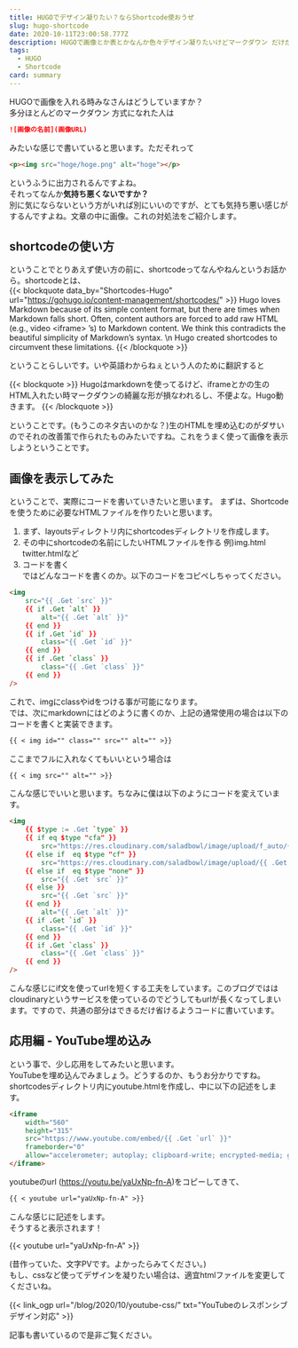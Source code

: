 ```yaml
---
title: HUGOでデザイン凝りたい？ならShortcode使おうぜ
slug: hugo-shortcode
date: 2020-10-11T23:00:58.777Z
description: HUGOで画像とか表とかなんか色々デザイン凝りたいけどマークダウン だけだと満足できない人のためのShortcode入門
tags:
  - HUGO
  - Shortcode
card: summary
---
```

HUGOで画像を入れる時みなさんはどうしていますか？  
多分ほとんどのマークダウン 方式になれた人は
``` markdown
![画像の名前](画像URL)
```  
みたいな感じで書いていると思います。ただそれって  
```html
<p><img src="hoge/hoge.png" alt="hoge"></p>
```  
というふうに出力されるんですよね。  
それってなんか**気持ち悪くないですか？**  
別に気にならないという方がいれば別にいいのですが、とても気持ち悪い感じがするんですよね。文章の中に画像。これの対処法をご紹介します。

## shortcodeの使い方
ということでとりあえず使い方の前に、shortcodeってなんやねんというお話から。shortcodeとは、  
{{< blockquote data_by="Shortcodes-Hugo" url="https://gohugo.io/content-management/shortcodes/" >}}
Hugo loves Markdown because of its simple content format, but there are times when Markdown falls short. Often, content authors are forced to add raw HTML (e.g., video &lt;iframe&gt; ’s) to Markdown content. We think this contradicts the beautiful simplicity of Markdown’s syntax. \n Hugo created shortcodes to circumvent these limitations.
{{< /blockquote >}}  

ということらしいです。いや英語わからねぇという人のために翻訳すると

{{< blockquote >}}
Hugoはmarkdownを使ってるけど、iframeとかの生のHTML入れたい時マークダウンの綺麗な形が損なわれるし、不便よな。Hugo動きます。
{{< /blockquote >}}

ということです。(もうこのネタ古いのかな？)生のHTMLを埋め込むのがダサいのでそれの改善策で作られたものみたいですね。これをうまく使って画像を表示しようということです。

## 画像を表示してみた
ということで、実際にコードを書いていきたいと思います。
まずは、Shortcodeを使うために必要なHTMLファイルを作りたいと思います。  
1. まず、layoutsディレクトリ内にshortcodesディレクトリを作成します。  
2. その中にshortcodeの名前にしたいHTMLファイルを作る 例)img.html twitter.htmlなど  
3. コードを書く  
ではどんなコードを書くのか。以下のコードをコピペしちゃってください。  

```html
<img
    src="{{ .Get `src` }}"
    {{ if .Get `alt` }}
        alt="{{ .Get `alt` }}"
    {{ end }}
    {{ if .Get `id` }}
        class="{{ .Get `id` }}"
    {{ end }}
    {{ if .Get `class` }}
        class="{{ .Get `class` }}"
    {{ end }}
/>
```

これで、imgにclassやidをつける事が可能になります。  
では、次にmarkdownにはどのように書くのか、上記の通常使用の場合は以下のコードを書くと実装できます。

```markdown
{{ < img id="" class="" src="" alt="" >}}
```

ここまでフルに入れなくてもいいという場合は

```markdown
{{ < img src="" alt="" >}}
```

こんな感じでいいと思います。ちなみに僕は以下のようにコードを変えています。

```html
<img
    {{ $type := .Get `type` }}
    {{ if eq $type "cfa" }}
        src="https://res.cloudinary.com/saladbowl/image/upload/f_auto/{{ .Get `src` }}"
    {{ else if  eq $type "cf" }}
        src="https://res.cloudinary.com/saladbowl/image/upload/{{ .Get `src` }}"
    {{ else if  eq $type "none" }}
        src="{{ .Get `src` }}"
    {{ else }}
        src="{{ .Get `src` }}"
    {{ end }}
        alt="{{ .Get `alt` }}"
    {{ if .Get `id` }}
        class="{{ .Get `id` }}"
    {{ end }}
    {{ if .Get `class` }}
        class="{{ .Get `class` }}"
    {{ end }}
/>
```

こんな感じにif文を使ってurlを短くする工夫をしています。このブログでははcloudinaryというサービスを使っているのでどうしてもurlが長くなってしまいます。ですので、共通の部分はできるだけ省けるようコードに書いています。

## 応用編 - YouTube埋め込み
という事で、少し応用をしてみたいと思います。  
YouTubeを埋め込んでみましょう。どうするのか、もうお分かりですね。shortcodesディレクトリ内にyoutube.htmlを作成し、中に以下の記述をします。  

```html
<iframe
	width="560"
	height="315"
	src="https://www.youtube.com/embed/{{ .Get `url` }}"
	frameborder="0"
	allow="accelerometer; autoplay; clipboard-write; encrypted-media; gyroscope; picture-in-picture" allowfullscreen>
</iframe>
```

youtubeのurl (https://youtu.be/yaUxNp-fn-A)をコピーしてきて、 
 
```markdown
{{ < youtube url="yaUxNp-fn-A" >}}
```

こんな感じに記述をします。  
そうすると表示されます！

{{< youtube url="yaUxNp-fn-A" >}}

(昔作っていた、文字PVです。よかったらみてください。)  
もし、cssなど使ってデザインを凝りたい場合は、適宜htmlファイルを変更してくださいね。

{{< link_ogp url="/blog/2020/10/youtube-css/" txt="YouTubeのレスポンシブデザイン対応" >}}

記事も書いているので是非ご覧ください。